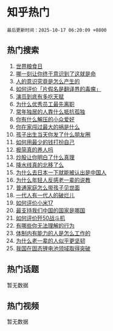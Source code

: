 # 知乎热门

`最后更新时间：2025-10-17 06:20:09 +0800`

## 热门搜索

1. [世界粮食日](https://www.zhihu.com/search?q=%E4%B8%96%E7%95%8C%E7%B2%AE%E9%A3%9F%E6%97%A5)
1. [哪一刻让你终于意识到了这就是命](https://www.zhihu.com/search?q=%E5%93%AA%E4%B8%80%E5%88%BB%E8%AE%A9%E4%BD%A0%E7%BB%88%E4%BA%8E%E6%84%8F%E8%AF%86%E5%88%B0%E4%BA%86%E8%BF%99%E5%B0%B1%E6%98%AF%E5%91%BD)
1. [人的意识究竟是怎么产生的](https://www.zhihu.com/search?q=%E4%BA%BA%E7%9A%84%E6%84%8F%E8%AF%86%E7%A9%B6%E7%AB%9F%E6%98%AF%E6%80%8E%E4%B9%88%E4%BA%A7%E7%94%9F%E7%9A%84)
1. [如何评价「片假名是翻译界的毒瘤」](https://www.zhihu.com/search?q=%E5%A6%82%E4%BD%95%E8%AF%84%E4%BB%B7%E3%80%8C%E7%89%87%E5%81%87%E5%90%8D%E6%98%AF%E7%BF%BB%E8%AF%91%E7%95%8C%E7%9A%84%E6%AF%92%E7%98%A4%E3%80%8D)
1. [演员到底有多吃天赋](https://www.zhihu.com/search?q=%E6%BC%94%E5%91%98%E5%88%B0%E5%BA%95%E6%9C%89%E5%A4%9A%E5%90%83%E5%A4%A9%E8%B5%8B)
1. [为什么优秀员工最先离职](https://www.zhihu.com/search?q=%E4%B8%BA%E4%BB%80%E4%B9%88%E4%BC%98%E7%A7%80%E5%91%98%E5%B7%A5%E6%9C%80%E5%85%88%E7%A6%BB%E8%81%8C)
1. [常年独居的人靠什么抵抗孤独](https://www.zhihu.com/search?q=%E5%B8%B8%E5%B9%B4%E7%8B%AC%E5%B1%85%E7%9A%84%E4%BA%BA%E9%9D%A0%E4%BB%80%E4%B9%88%E6%8A%B5%E6%8A%97%E5%AD%A4%E7%8B%AC)
1. [你有什么解压的小众爱好](https://www.zhihu.com/search?q=%E4%BD%A0%E6%9C%89%E4%BB%80%E4%B9%88%E8%A7%A3%E5%8E%8B%E7%9A%84%E5%B0%8F%E4%BC%97%E7%88%B1%E5%A5%BD)
1. [你在家闯过最大的祸是什么](https://www.zhihu.com/search?q=%E4%BD%A0%E5%9C%A8%E5%AE%B6%E9%97%AF%E8%BF%87%E6%9C%80%E5%A4%A7%E7%9A%84%E7%A5%B8%E6%98%AF%E4%BB%80%E4%B9%88)
1. [孩子出生当天你发了什么朋友圈](https://www.zhihu.com/search?q=%E5%AD%A9%E5%AD%90%E5%87%BA%E7%94%9F%E5%BD%93%E5%A4%A9%E4%BD%A0%E5%8F%91%E4%BA%86%E4%BB%80%E4%B9%88%E6%9C%8B%E5%8F%8B%E5%9C%88)
1. [如何用最少的钱打扮自己](https://www.zhihu.com/search?q=%E5%A6%82%E4%BD%95%E7%94%A8%E6%9C%80%E5%B0%91%E7%9A%84%E9%92%B1%E6%89%93%E6%89%AE%E8%87%AA%E5%B7%B1)
1. [极简真的养人吗](https://www.zhihu.com/search?q=%E6%9E%81%E7%AE%80%E7%9C%9F%E7%9A%84%E5%85%BB%E4%BA%BA%E5%90%97)
1. [炒股让你明白了什么真理](https://www.zhihu.com/search?q=%E7%82%92%E8%82%A1%E8%AE%A9%E4%BD%A0%E6%98%8E%E7%99%BD%E4%BA%86%E4%BB%80%E4%B9%88%E7%9C%9F%E7%90%86)
1. [降水线真的北移了么](https://www.zhihu.com/search?q=%E9%99%8D%E6%B0%B4%E7%BA%BF%E7%9C%9F%E7%9A%84%E5%8C%97%E7%A7%BB%E4%BA%86%E4%B9%88)
1. [为什么去日本一下就能被认出是中国人](https://www.zhihu.com/search?q=%E4%B8%BA%E4%BB%80%E4%B9%88%E5%8E%BB%E6%97%A5%E6%9C%AC%E4%B8%80%E4%B8%8B%E5%B0%B1%E8%83%BD%E8%A2%AB%E8%AE%A4%E5%87%BA%E6%98%AF%E4%B8%AD%E5%9B%BD%E4%BA%BA)
1. [为什么年轻人反感老一辈的说教](https://www.zhihu.com/search?q=%E4%B8%BA%E4%BB%80%E4%B9%88%E5%B9%B4%E8%BD%BB%E4%BA%BA%E5%8F%8D%E6%84%9F%E8%80%81%E4%B8%80%E8%BE%88%E7%9A%84%E8%AF%B4%E6%95%99)
1. [普通家庭怎么带孩子见世面](https://www.zhihu.com/search?q=%E6%99%AE%E9%80%9A%E5%AE%B6%E5%BA%AD%E6%80%8E%E4%B9%88%E5%B8%A6%E5%AD%A9%E5%AD%90%E8%A7%81%E4%B8%96%E9%9D%A2)
1. [一代人有一代人的破烂儿](https://www.zhihu.com/search?q=%E4%B8%80%E4%BB%A3%E4%BA%BA%E6%9C%89%E4%B8%80%E4%BB%A3%E4%BA%BA%E7%9A%84%E7%A0%B4%E7%83%82%E5%84%BF)
1. [如何评价小米17](https://www.zhihu.com/search?q=%E5%A6%82%E4%BD%95%E8%AF%84%E4%BB%B7%E5%B0%8F%E7%B1%B317)
1. [最支持我们中国的国家是哪国](https://www.zhihu.com/search?q=%E6%9C%80%E6%94%AF%E6%8C%81%E6%88%91%E4%BB%AC%E4%B8%AD%E5%9B%BD%E7%9A%84%E5%9B%BD%E5%AE%B6%E6%98%AF%E5%93%AA%E5%9B%BD)
1. [如何评价歼50战斗机](https://www.zhihu.com/search?q=%E5%A6%82%E4%BD%95%E8%AF%84%E4%BB%B7%E6%AD%BC50%E6%88%98%E6%96%97%E6%9C%BA)
1. [有哪些你无法理解的行为](https://www.zhihu.com/search?q=%E6%9C%89%E5%93%AA%E4%BA%9B%E4%BD%A0%E6%97%A0%E6%B3%95%E7%90%86%E8%A7%A3%E7%9A%84%E8%A1%8C%E4%B8%BA)
1. [体制内有能力的人是怎么工作的](https://www.zhihu.com/search?q=%E4%BD%93%E5%88%B6%E5%86%85%E6%9C%89%E8%83%BD%E5%8A%9B%E7%9A%84%E4%BA%BA%E6%98%AF%E6%80%8E%E4%B9%88%E5%B7%A5%E4%BD%9C%E7%9A%84)
1. [为什么老一辈的人似乎更坚韧](https://www.zhihu.com/search?q=%E4%B8%BA%E4%BB%80%E4%B9%88%E8%80%81%E4%B8%80%E8%BE%88%E7%9A%84%E4%BA%BA%E4%BC%BC%E4%B9%8E%E6%9B%B4%E5%9D%9A%E9%9F%A7)
1. [我国在固态锂电池领域取得突破](https://www.zhihu.com/search?q=%E6%88%91%E5%9B%BD%E5%9C%A8%E5%9B%BA%E6%80%81%E9%94%82%E7%94%B5%E6%B1%A0%E9%A2%86%E5%9F%9F%E5%8F%96%E5%BE%97%E7%AA%81%E7%A0%B4)

## 热门话题

暂无数据

## 热门视频

暂无数据